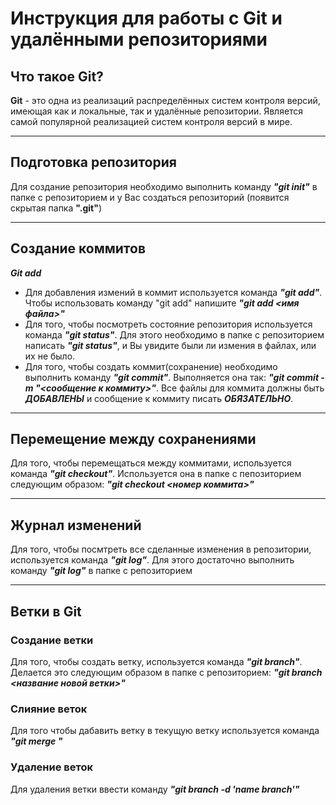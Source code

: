 # Инструкция для работы с Git и удалёнными репозиториями

## Что такое Git?

**Git** - это одна из реализаций распределённых систем контроля версий, имеющая как и локальные, так и удалённые репозитории. Является самой популярной реализацией систем контроля версий в мире.

---
## Подготовка репозитория

Для создание репозитория необходимо выполнить команду *__"git init"__*  в папке с репозиторием и у Вас создаться репозиторий (появится скрытая папка __".git"__)

---
## Создание коммитов

__*Git add*__

* Для добавления измений в коммит используется команда __*"git add"*__. Чтобы использовать команду "git add" напишите __*"git add <имя файла>"*__
* Для того, чтобы посмотреть состояние репозитория используется команда __*"git status"*__. Для этого необходимо в папке с репозиторием написать __*"git status"*__, и Вы увидите были ли измения в файлах, или их не было.
* Для того, чтобы создать коммит(сохранение) необходимо выполнить команду __*"git commit"*__. Выполняется она так: __*"git commit -m "<сообщение к коммиту>"*__. Все файлы для коммита должны быть ***ДОБАВЛЕНЫ*** и сообщение к коммиту писать ***ОБЯЗАТЕЛЬНО***.

---
## Перемещение между сохранениями

Для того, чтобы перемещаться между коммитами, используется команда __*"git checkout"*__. Используется она в папке с пепозиторием следующим образом: __*"git checkout <номер коммита>"*__

---
## Журнал изменений

Для того, чтобы посмтреть все сделанные изменения в репозитории, используется команда __*"git log"*__. Для этого достаточно выполнить команду __*"git log"*__ в папке с репозиторием

---
## Ветки в Git

### Создание ветки

Для того, чтобы создать ветку, используется команда __*"git branch"*__. Делается это следующим образом в папке с репозиторием: __*"git branch <название новой ветки>"*__

### Слияние веток

Для того чтобы дабавить ветку в текущую ветку используется команда __*"git merge <name branch>"*__

### Удаление веток

Для удаления ветки ввести команду __*"git branch -d 'name branch'"*__